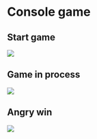 # Console game
## Start game
![](https://github.com/vano7577/curswork/screenshoots/blob/main/start_game.png)

## Game in process
![](https://github.com/vano7577/curswork/screenshoots/blob/main/game_in_process.png)

## Angry win
![](https://github.com/vano7577/curswork/screenshoots/blob/main/angry_winer.png)
